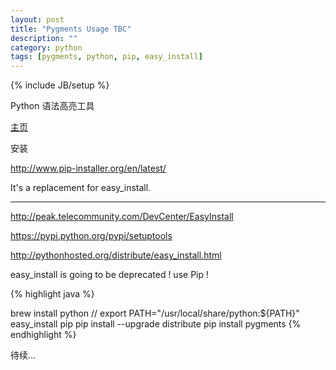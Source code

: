 ```yaml
---
layout: post
title: "Pygments Usage TBC"
description: ""
category: python
tags: [pygments, python, pip, easy_install]
---
```

{% include JB/setup %}

Python 语法高亮工具

[主页](http://pygments.org/)

安装

http://www.pip-installer.org/en/latest/

It's a replacement for easy_install.

----

http://peak.telecommunity.com/DevCenter/EasyInstall

https://pypi.python.org/pypi/setuptools

http://pythonhosted.org/distribute/easy_install.html

easy_install is going to be deprecated ! use Pip !

{% highlight java %}

brew install python
// export PATH="/usr/local/share/python:${PATH}"
easy_install pip
pip install --upgrade distribute
pip install pygments
{% endhighlight %}


待续…
